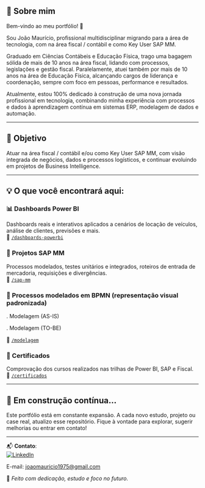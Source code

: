 ## 💼 Sobre mim
Bem-vindo ao meu portfólio! 👋

Sou João Maurício, profissional multidisciplinar migrando para a área de tecnologia, com na área fiscal / contábil e como Key User SAP MM.

Graduado em Ciências Contábeis e Educação Física, trago uma bagagem sólida de mais de 10 anos na área fiscal, lidando com processos, legislações e gestão fiscal. Paralelamente, atuei também por mais de 10 anos na área de Educação Física, alcançando cargos de liderança e coordenação, sempre com foco em pessoas, performance e resultados.

Atualmente, estou 100% dedicado à construção de uma nova jornada profissional em tecnologia, combinando minha experiência com processos e dados à aprendizagem contínua em sistemas ERP, modelagem de dados e automação.

---

## 🎯 Objetivo
Atuar na área fiscal / contábil e/ou como Key User SAP MM, com visão integrada de negócios, dados e processos logísticos, e continuar evoluindo em projetos de Business Intelligence.

---

## 💡 O que você encontrará aqui:

### 📊 Dashboards Power BI
Dashboards reais e interativos aplicados a cenários de locação de veículos, análise de clientes, previsões e mais.  
📁 [`/dashboards-powerbi`](./power-bi)

### 🧠 Projetos SAP MM
Processos modelados, testes unitários e integrados, roteiros de entrada de mercadoria, requisições e divergências.  
📁 [`/sap-mm`](./sap-mm)

### 📄 Processos modelados em BPMN (representação visual padronizada)
. Modelagem (AS-IS)

. Modelagem (TO-BE)

📁 [`/modelagem`](./modelagem)

### 🏅 Certificados
Comprovação dos cursos realizados nas trilhas de Power BI, SAP e Fiscal.  
📁 [`/certificados`](./certificados)

---

## 🧭 Em construção contínua...

Este portfólio está em constante expansão. A cada novo estudo, projeto ou case real, atualizo esse repositório. Fique à vontade para explorar, sugerir melhorias ou entrar em contato!

---

📬 **Contato**:  
[![LinkedIn](https://img.shields.io/badge/LinkedIn-João%20Maurício-blue?style=for-the-badge&logo=linkedin)](https://www.linkedin.com/in/joaomauriciosneto)

E-mail: joaomauricio1975@gmail.com


🔧 *Feito com dedicação, estudo e foco no futuro.*

